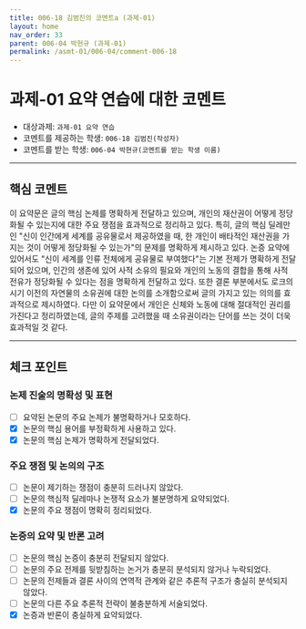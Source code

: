 ```yaml
---
title: 006-18 김범진의 코멘트a (과제-01) 
layout: home
nav_order: 33
parent: 006-04 박현규 (과제-01)
permalink: /asmt-01/006-04/comment-006-18
---
```


# 과제-01 요약 연습에 대한 코멘트

- 대상과제: `과제-01 요약 연습`  
- 코멘트를 제공하는 학생: `006-18 김범진(작성자)`  
- 코멘트를 받는 학생: `006-04 박현규(코멘트를 받는 학생 이름)` 

---

## 핵심 코멘트

이 요약문은 글의 핵심 논제를 명확하게 전달하고 있으며, 개인의 재산권이 어떻게 정당화될 수 있는지에 대한 주요 쟁점을 효과적으로 정리하고 있다. 특히, 글의 핵심 딜레만인 "신이 인간에게 세계를 공유물로서 제공하였을 때, 한 개인이 배타적인 재산권을 가지는 것이 어떻게 정당화될 수 있는가"의 문제를 명확하게 제시하고 있다. 논증 요약에 있어서도 "신이 세계를 인류 전체에게 공유물로 부여했다"는 기본 전제가 명확하게 전달되어 있으며, 인간의 생존에 있어 사적 소유의 필요와 개인의 노동의 결합을 통해 사적 전유가 정당화될 수 있다는 점을 명확하게 전달하고 있다. 또한 결론 부분에서도 로크의 시기 이전의 자연물의 소유권에 대한 논의를 소개함으로써 글의 가지고 있는 의의를 효과적으로 제시하였다. 다만 이 요약문에서 개인은 신체와 노동에 대해 절대적인 권리를 가진다고 정리하였는데, 글의 주제를 고려했을 때 소유권이라는 단어를 쓰는 것이 더욱 효과적일 것 같다. 

---

## 체크 포인트

### 논제 진술의 명확성 및 표현  
- [ ] 요약된 논문의 주요 논제가 불명확하거나 모호하다.  
- [x] 논문의 핵심 용어를 부정확하게 사용하고 있다.  
- [x] 논문의 핵심 논제가 명확하게 전달되었다.  

### 주요 쟁점 및 논의의 구조  
- [ ] 논문이 제기하는 쟁점이 충분히 드러나지 않았다.  
- [ ] 논문의 핵심적 딜레마나 논쟁적 요소가 불분명하게 요약되었다.  
- [x] 논문의 주요 쟁점이 명확히 정리되었다.  

### 논증의 요약 및 반론 고려  
- [ ] 논문의 핵심 논증이 충분히 전달되지 않았다.  
- [ ] 논문의 주요 전제를 뒷받침하는 논거가 충분히 분석되지 않거나 누락되었다.  
- [ ] 논문의 전제들과 결론 사이의 연역적 관계와 같은 추론적 구조가 충실히 분석되지 않았다.  
- [ ] 논문의 다른 주요 추론적 전략이 불충분하게 서술되었다.
- [x] 논증과 반론이 충실하게 요약되었다. 